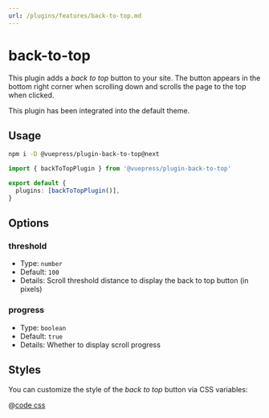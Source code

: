 ```yaml
---
url: /plugins/features/back-to-top.md
---
```

# back-to-top

This plugin adds a *back to top* button to your site. The button appears in the bottom right corner when scrolling down and scrolls the page to the top when clicked.

This plugin has been integrated into the default theme.

## Usage

```bash
npm i -D @vuepress/plugin-back-to-top@next
```

```ts title=".vuepress/config.ts"
import { backToTopPlugin } from '@vuepress/plugin-back-to-top'

export default {
  plugins: [backToTopPlugin()],
}
```

## Options

### threshold

* Type: `number`
* Default: `100`
* Details: Scroll threshold distance to display the back to top button (in pixels)

### progress

* Type: `boolean`
* Default: `true`
* Details: Whether to display scroll progress

## Styles

You can customize the style of the *back to top* button via CSS variables:

@[code css](@vuepress/plugin-back-to-top/src/client/styles/vars.css)
